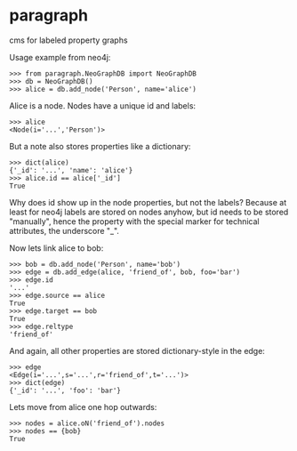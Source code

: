 # paragraph
cms for labeled property graphs 

Usage example from neo4j:

    >>> from paragraph.NeoGraphDB import NeoGraphDB
    >>> db = NeoGraphDB()
    >>> alice = db.add_node('Person', name='alice')

Alice is a node. Nodes have a unique id and labels:

    >>> alice
    <Node(i='...','Person')>

But a note also stores properties like a dictionary:

    >>> dict(alice)
    {'_id': '...', 'name': 'alice'}
    >>> alice.id == alice['_id']
    True

Why does id show up in the node properties, but not the labels? Because at least for neo4j labels
are stored on nodes anyhow, but id needs to be stored "manually", hence the property with the
special marker for technical attributes, the underscore "_".

Now lets link alice to bob:

    >>> bob = db.add_node('Person', name='bob')
    >>> edge = db.add_edge(alice, 'friend_of', bob, foo='bar')
    >>> edge.id
    '...'
    >>> edge.source == alice
    True
    >>> edge.target == bob
    True
    >>> edge.reltype
    'friend_of'


And again, all other properties are stored dictionary-style in the edge:

    >>> edge
    <Edge(i='...',s='...',r='friend_of',t='...')>
    >>> dict(edge)
    {'_id': '...', 'foo': 'bar'}

Lets move from alice one hop outwards:

    >>> nodes = alice.oN('friend_of').nodes
    >>> nodes == {bob}
    True


